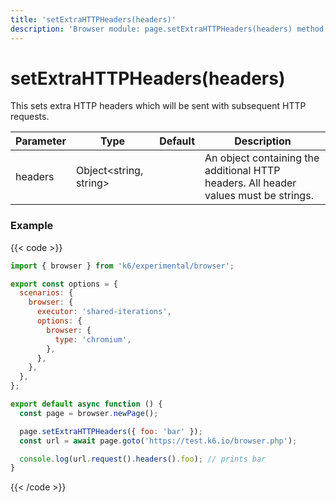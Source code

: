 ```yaml
---
title: 'setExtraHTTPHeaders(headers)'
description: 'Browser module: page.setExtraHTTPHeaders(headers) method'
---
```


# setExtraHTTPHeaders(headers)

This sets extra HTTP headers which will be sent with subsequent HTTP requests.

| Parameter | Type                   | Default | Description                                                                          |
| --------- | ---------------------- | ------- | ------------------------------------------------------------------------------------ |
| headers   | Object<string, string> |         | An object containing the additional HTTP headers. All header values must be strings. |

### Example

{{< code >}}

```javascript
import { browser } from 'k6/experimental/browser';

export const options = {
  scenarios: {
    browser: {
      executor: 'shared-iterations',
      options: {
        browser: {
          type: 'chromium',
        },
      },
    },
  },
};

export default async function () {
  const page = browser.newPage();

  page.setExtraHTTPHeaders({ foo: 'bar' });
  const url = await page.goto('https://test.k6.io/browser.php');

  console.log(url.request().headers().foo); // prints bar
}
```

{{< /code >}}
